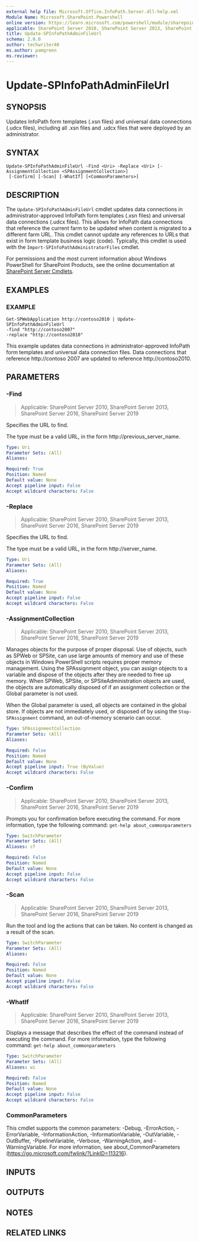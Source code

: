 ```yaml
---
external help file: Microsoft.Office.InfoPath.Server.dll-help.xml
Module Name: Microsoft.SharePoint.Powershell
online version: https://learn.microsoft.com/powershell/module/sharepoint-server/update-spinfopathadminfileurl
applicable: SharePoint Server 2010, SharePoint Server 2013, SharePoint Server 2016, SharePoint Server 2019
title: Update-SPInfoPathAdminFileUrl
schema: 2.0.0
author: techwriter40
ms.author: pamgreen
ms.reviewer:
---
```


# Update-SPInfoPathAdminFileUrl

## SYNOPSIS
Updates InfoPath form templates (.xsn files) and universal data connections (.udcx files), including all .xsn files and .udcx files that were deployed by an administrator.

## SYNTAX

```
Update-SPInfoPathAdminFileUrl -Find <Uri> -Replace <Uri> [-AssignmentCollection <SPAssignmentCollection>]
 [-Confirm] [-Scan] [-WhatIf] [<CommonParameters>]
```

## DESCRIPTION
The `Update-SPInfoPathAdminFileUrl` cmdlet updates data connections in administrator-approved InfoPath form templates (.xsn files) and universal data connections (.udcx files).
This allows for InfoPath data connections that reference the current farm to be updated when content is migrated to a different farm URL.
This cmdlet cannot update any references to URLs that exist in form template business logic (code).
Typically, this cmdlet is used with the `Import-SPInfoPathAdministratorFiles` cmdlet.

For permissions and the most current information about Windows PowerShell for SharePoint Products, see the online documentation at [SharePoint Server Cmdlets](https://learn.microsoft.com/powershell/sharepoint/sharepoint-server/sharepoint-server-cmdlets).

## EXAMPLES

### EXAMPLE
```
Get-SPWebApplication http://contoso2010 | Update-SPInfoPathAdminFileUrl
-find "http://contoso2007"
-replace "http://contoso2010"
```

This example updates data connections in administrator-approved InfoPath form templates and universal data connection files.
Data connections that reference http://contoso 2007 are updated to reference http://contoso2010.

## PARAMETERS

### -Find

> Applicable: SharePoint Server 2010, SharePoint Server 2013, SharePoint Server 2016, SharePoint Server 2019

Specifies the URL to find.

The type must be a valid URL, in the form http://previous_server_name.

```yaml
Type: Uri
Parameter Sets: (All)
Aliases:

Required: True
Position: Named
Default value: None
Accept pipeline input: False
Accept wildcard characters: False
```

### -Replace

> Applicable: SharePoint Server 2010, SharePoint Server 2013, SharePoint Server 2016, SharePoint Server 2019

Specifies the URL to find.

The type must be a valid URL, in the form http://server_name.

```yaml
Type: Uri
Parameter Sets: (All)
Aliases:

Required: True
Position: Named
Default value: None
Accept pipeline input: False
Accept wildcard characters: False
```

### -AssignmentCollection

> Applicable: SharePoint Server 2010, SharePoint Server 2013, SharePoint Server 2016, SharePoint Server 2019

Manages objects for the purpose of proper disposal.
Use of objects, such as SPWeb or SPSite, can use large amounts of memory and use of these objects in Windows PowerShell scripts requires proper memory management.
Using the SPAssignment object, you can assign objects to a variable and dispose of the objects after they are needed to free up memory.
When SPWeb, SPSite, or SPSiteAdministration objects are used, the objects are automatically disposed of if an assignment collection or the Global parameter is not used.

When the Global parameter is used, all objects are contained in the global store.
If objects are not immediately used, or disposed of by using the `Stop-SPAssignment` command, an out-of-memory scenario can occur.

```yaml
Type: SPAssignmentCollection
Parameter Sets: (All)
Aliases:

Required: False
Position: Named
Default value: None
Accept pipeline input: True (ByValue)
Accept wildcard characters: False
```

### -Confirm

> Applicable: SharePoint Server 2010, SharePoint Server 2013, SharePoint Server 2016, SharePoint Server 2019

Prompts you for confirmation before executing the command.
For more information, type the following command: `get-help about_commonparameters`

```yaml
Type: SwitchParameter
Parameter Sets: (All)
Aliases: cf

Required: False
Position: Named
Default value: None
Accept pipeline input: False
Accept wildcard characters: False
```

### -Scan

> Applicable: SharePoint Server 2010, SharePoint Server 2013, SharePoint Server 2016, SharePoint Server 2019

Run the  tool and log the actions that can be taken.
No content is changed as a result of the scan.

```yaml
Type: SwitchParameter
Parameter Sets: (All)
Aliases:

Required: False
Position: Named
Default value: None
Accept pipeline input: False
Accept wildcard characters: False
```

### -WhatIf

> Applicable: SharePoint Server 2010, SharePoint Server 2013, SharePoint Server 2016, SharePoint Server 2019

Displays a message that describes the effect of the command instead of executing the command.
For more information, type the following command: `get-help about_commonparameters`

```yaml
Type: SwitchParameter
Parameter Sets: (All)
Aliases: wi

Required: False
Position: Named
Default value: None
Accept pipeline input: False
Accept wildcard characters: False
```

### CommonParameters
This cmdlet supports the common parameters: -Debug, -ErrorAction, -ErrorVariable, -InformationAction, -InformationVariable, -OutVariable, -OutBuffer, -PipelineVariable, -Verbose, -WarningAction, and -WarningVariable. For more information, see about_CommonParameters (https://go.microsoft.com/fwlink/?LinkID=113216).

## INPUTS

## OUTPUTS

## NOTES

## RELATED LINKS
